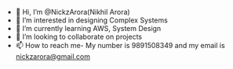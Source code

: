 - 👋 Hi, I’m @NickzArora(Nikhil Arora)
- 👀 I’m interested in designing Complex Systems
- 🌱 I’m currently learning AWS, System Design
- 💞️ I’m looking to collaborate on projects
- 📫 How to reach me- My number is 9891508349 and my email is nickzarora@gmail.com

<!---
NickzArora/NickzArora is a ✨ special ✨ repository because its `README.md` (this file) appears on your GitHub profile.
You can click the Preview link to take a look at your changes.
--->
